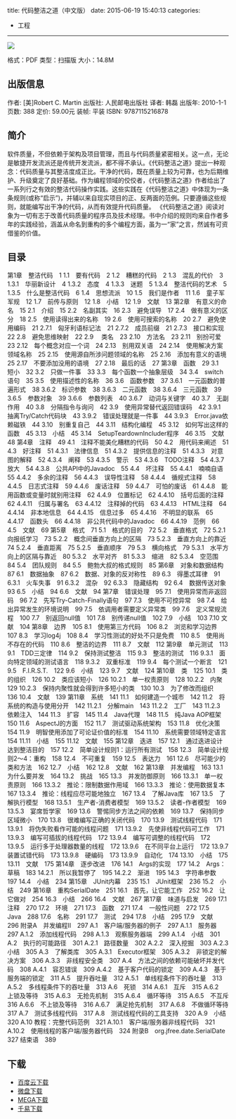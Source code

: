 title: 代码整洁之道（中文版）
date: 2015-06-19 15:40:13
categories:
  - 工程
---

![](http://img3.douban.com/lpic/s4103991.jpg)

格式：PDF
类型：扫描版
大小：14.8M

<!--more-->

## 出版信息 ##

作者: [美]Robert C. Martin 
出版社: 人民邮电出版社
译者: 韩磊 
出版年: 2010-1-1
页数: 388
定价: 59.00元
装帧: 平装
ISBN: 9787115216878

## 简介 ##

软件质量，不但依赖于架构及项目管理，而且与代码质量紧密相关。这一点，无论是敏捷开发流派还是传统开发流派，都不得不承认。《代码整洁之道》提出一种观念：代码质量与其整洁度成正比。干净的代码，既在质量上较为可靠，也为后期维护、升级奠定了良好基础。作为编程领域的佼佼者，《代码整洁之道》作者给出了一系列行之有效的整洁代码操作实践。这些实践在《代码整洁之道》中体现为一条条规则(或称“启示”)，并辅以来自现实项目的正、反两面的范例。只要遵循这些规则，就能编写出干净的代码，从而有效提升代码质量。
《代码整洁之道》阅读对象为一切有志于改善代码质量的程序员及技术经理。书中介绍的规则均来自作者多年的实践经验，涵盖从命名到重构的多个编程方面，虽为一“家”之言，然诚有可资借鉴的价值。

## 目录 ##

第1章　整洁代码　1
1.1　要有代码　2
1.2　糟糕的代码　2
1.3　混乱的代价　3
1.3.1　华丽新设计　4
1.3.2　态度　4
1.3.3　迷题　5
1.3.4　整洁代码的艺术　5
1.3.5　什么是整洁代码　6
1.4　思想流派　10
1.5　我们是作者　11
1.6　童子军军规　12
1.7　前传与原则　12
1.8　小结　12
1.9　文献　13
第2章　有意义的命名　15
2.1　介绍　15
2.2　名副其实　16
2.3　避免误导　17
2.4　做有意义的区分　18
2.5　使用读得出来的名称　19
2.6　使用可搜索的名称　20
2.7　避免使用编码　21
2.7.1　匈牙利语标记法　21
2.7.2　成员前缀　21
2.7.3　接口和实现　22
2.8　避免思维映射　22
2.9　 类名　23
2.10　方法名　23
2.11　别扮可爱　23
2.12　每个概念对应一个词　24
2.13　别用双关语　24
2.14　使用解决方案领域名称　25
2.15　使用源自所涉问题领域的名称　25
2.16　添加有意义的语境　25
2.17　不要添加没用的语境　27
2.18　最后的话　27
第3章　函数　29
3.1　短小　32
3.2　只做一件事　33
3.3　每个函数一个抽象层级　34
3.4　switch语句　35
3.5　使用描述性的名称　36
3.6　函数参数　37
3.6.1　一元函数的普遍形式　38
3.6.2　标识参数　38
3.6.3　二元函数　38
3.6.4　三元函数　39
3.6.5　参数对象　39
3.6.6　参数列表　40
3.6.7　动词与关键字　40
3.7　无副作用　40
3.8　分隔指令与询问　42
3.9　使用异常替代返回错误码　42
3.9.1　抽离Try/Catch代码块　43
3.9.2　错误处理就是一件事　44
3.9.3　Error.java依赖磁铁　44
3.10　别重复自己　44
3.11　结构化编程　45
3.12　如何写出这样的函数　45
3.13　小结　45
3.14　SetupTeardownIncluder程序　46
3.15　文献　48
第4章　注释　49
4.1　注释不能美化糟糕的代码　50
4.2　用代码来阐述　51
4.3　好注释　51
4.3.1　法律信息　51
4.3.2　提供信息的注释　51
4.3.3　对意图的解释　52
4.3.4　阐释　53
4.3.5　警示　53
4.3.6　TODO注释　54
4.3.7　放大　54
4.3.8　公共API中的Javadoc　55
4.4　坏注释　55
4.4.1　喃喃自语　55
4.4.2　多余的注释　56
4.4.3　误导性注释　58
4.4.4　循规式注释　58
4.4.5　日志式注释　59
4.4.6　废话注释　59
4.4.7　可怕的废话　61
4.4.8　能用函数或变量时就别用注释　62
4.4.9　位置标记　62
4.4.10　括号后面的注释　62
4.4.11　归属与署名　63
4.4.12　注释掉的代码　63
4.4.13　HTML注释　64
4.4.14　非本地信息　64
4.4.15　信息过多　65
4.4.16　不明显的联系　65
4.4.17　函数头　66
4.4.18　非公共代码中的Javadoc　66
4.4.19　范例　66
4.5　文献　69
第5章　格式　71
5.1　格式的目的　72
5.2　垂直格式　72
5.2.1　向报纸学习　73
5.2.2　概念间垂直方向上的区隔　73
5.2.3　垂直方向上的靠近　74
5.2.4　垂直距离　75
5.2.5　垂直顺序　79
5.3　横向格式　79
5.3.1　水平方向上的区隔与靠近　80
5.3.2　水平对齐　81
5.3.3　缩进　82
5.3.4　空范围　84
5.4　团队规则　84
5.5　鲍勃大叔的格式规则　85
第6章　对象和数据结构　87
6.1　数据抽象　87
6.2　数据、对象的反对称性　89
6.3　得墨忒耳律　91
6.3.1　火车失事　91
6.3.2　混杂　92
6.3.3　隐藏结构　92
6.4　数据传送对象　93
6.5　小结　94
6.6　文献　94
第7章　错误处理　95
7.1　使用异常而非返回码　96
7.2　先写Try-Catch-Finally语句　97
7.3　使用不可控异常　98
7.4　给出异常发生的环境说明　99
7.5　依调用者需要定义异常类　99
7.6　定义常规流程　100
7.7　别返回null值　101
7.8　别传递null值　102
7.9　小结　103
7.10 文献　104
第8章　边界　105
8.1　使用第三方代码　106
8.2　浏览和学习边界　107
8.3　学习log4j　108
8.4　学习性测试的好处不只是免费　110
8.5　使用尚不存在的代码　110
8.6　整洁的边界　111
8.7　文献　112
第9章　单元测试　113
9.1　TDD三定律　114
9.2　保持测试整洁　115
9.3　整洁的测试　116
9.3.1　面向特定领域的测试语言　118
9.3.2　双重标准　119
9.4　每个测试一个断言　121
9.5　F.I.R.S.T.　122
9.6　小结　123
9.7　文献　124
第10章　类　125
10.1　类的组织　126
10.2　类应该短小　126
10.2.1　单一权责原则　128
10.2.2　内聚　129
10.2.3　保持内聚性就会得到许多短小的类　130
10.3　为了修改而组织　136
10.4　文献　139
第11章　系统　141
11.1　如何建造一个城市　142
11.2　将系统的构造与使用分开　142
11.2.1　分解main　143
11.2.2　工厂　143
11.2.3　依赖注入　144
11.3　扩容　145
11.4　Java代理　148
11.5　纯Java AOP框架　150
11.6　AspectJ的方面　152
11.7　测试驱动系统架构　153
11.8　优化决策　154
11.9　明智使用添加了可论证价值的标准　154
11.10　系统需要领域特定语言　154
11.11　小结　155
11.12　文献　155
第12章　迭进　157
12.1　通过迭进设计达到整洁目的　157
12.2　简单设计规则1：运行所有测试　158
12.3　简单设计规则2～4：重构　158
12.4　不可重复　159
12.5　表达力　161
12.6　尽可能少的类和方法　162
12.7　小结　162
12.8　文献　162
第13章　并发编程　163
13.1　为什么要并发　164
13.2　挑战　165
13.3　并发防御原则　166
13.3.1　单一权责原则　166
13.3.2　推论：限制数据作用域　166
13.3.3　推论：使用数据复本　167
13.3.4　推论：线程应尽可能地独立　167
13.4　了解Java库　167
13.5　了解执行模型　168
13.5.1　生产者-消费者模型　169
13.5.2　读者-作者模型　169
13.5.3　宴席哲学家　169
13.6　警惕同步方法之间的依赖　169
13.7　保持同步区域微小　170
13.8　很难编写正确的关闭代码　170
13.9　测试线程代码　171
13.9.1　将伪失败看作可能的线程问题　171
13.9.2　先使非线程代码可工作　171
13.9.3　编写可插拔的线程代码　172
13.9.4　编写可调整的线程代码　172
13.9.5　运行多于处理器数量的线程　172
13.9.6　在不同平台上运行　172
13.9.7　装置试错代码　173
13.9.8　硬编码　173
13.9.9　自动化　174
13.10　小结　175
13.11　文献　175
第14章　逐步改进　176
14.1　Args的实现　177
14.2　Args：草稿　183
14.2.1　所以我暂停了　195
14.2.2　渐进　195
14.3　字符串参数　197
14.4　小结　234
第15章　JUnit内幕　235
15.1　JUnit框架　236
15.2　小结　249
第16章　重构SerialDate　251
16.1　首先，让它能工作　252
16.2　让它做对　254
16.3　小结　266
16.4　文献　267
第17章　味道与启发　269
17.1　注释　270
17.2　环境　271
17.3　函数　271
17.4　一般性问题　272
17.5　Java　288
17.6　名称　291
17.7　测试　294
17.8　小结　295
17.9　文献　296
附录A　并发编程II　297
A.1　客户端/服务器的例子　297
A.1.1　服务器　297
A.1.2　添加线程代码　298
A.1.3　观察服务器端　299
A.1.4　小结　301
A.2　执行的可能路径　301
A.2.1　路径数量　302
A.2.2　深入挖掘　303
A.2.3　小结　305
A.3　了解类库　305
A.3.1　Executor框架　305
A.3.2　非锁定的解决方案　306
A.3.3　非线程安全类　307
A.4　方法之间的依赖可能破坏并发代码　308
A.4.1　容忍错误　309
A.4.2　基于客户代码的锁定　309
A.4.3　基于服务端的锁定　311
A.5　提升吞吐量　312
A.5.1　单线程条件下的吞吐量　313
A.5.2　多线程条件下的吞吐量　313
A.6　死锁　314
A.6.1　互斥　315
A.6.2　上锁及等待　315
A.6.3　无抢先机制　315
A.6.4　循环等待　315
A.6.5　不互斥　316
A.6.6　不上锁及等待　316
A.6.7　满足抢先机制　317
A.6.8　不做循环等待　317
A.7　测试多线程代码　317
A.8　测试线程代码的工具支持　320
A.9　小结　320
A.10 教程：完整代码范例　321
A.10.1　客户端/服务器非线程代码　321
A.10.2　使用线程的客户端/服务器代码　324
附录B　org.jfree.date.SerialDate　327
结束语　389

## 下载 ##

+ [百度云下载](http://pan.baidu.com/s/1o6zlt14)
+ [微盘下载](http://vdisk.weibo.com/s/aADaW4YRE_vDV)
+ [MEGA下载](https://mega.co.nz/#!HBNFSAqB!-TRtGvNM2p8NrzL7Vv6rTUlboDUL8LzwXcbYYmA3bcg)
+ [千易下载](http://1000eb.com/1ggee)